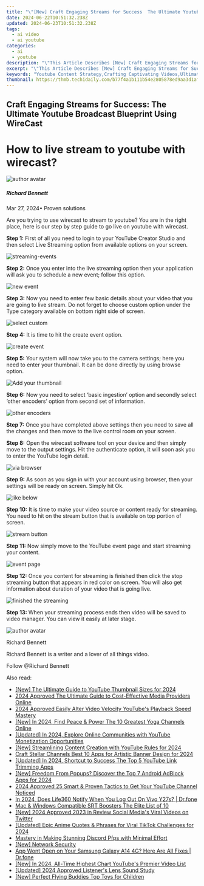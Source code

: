```yaml
---
title: "\"[New] Craft Engaging Streams for Success  The Ultimate Youtube Broadcast Blueprint Using WireCast for 2024\""
date: 2024-06-22T10:51:32.238Z
updated: 2024-06-23T10:51:32.238Z
tags:
  - ai video
  - ai youtube
categories:
  - ai
  - youtube
description: "\"This Article Describes [New] Craft Engaging Streams for Success: The Ultimate Youtube Broadcast Blueprint Using WireCast for 2024\""
excerpt: "\"This Article Describes [New] Craft Engaging Streams for Success: The Ultimate Youtube Broadcast Blueprint Using WireCast for 2024\""
keywords: "Youtube Content Strategy,Crafting Captivating Videos,Ultimate Broadcast Guide,Engaging Stream Tips,Wirecast Production Blueprint,Successful Video Broadcasts,Youtube Stream Management"
thumbnail: https://thmb.techidaily.com/b77f4a1b111b54e2805878ed9aa3d1afc9409a9f5cc36ff257194dcf6821d1ac.jpg
---
```


## Craft Engaging Streams for Success: The Ultimate Youtube Broadcast Blueprint Using WireCast

# How to live stream to youtube with wirecast?

![author avatar](https://images.wondershare.com/filmora/article-images/richard-bennett.jpg)

##### Richard Bennett

 Mar 27, 2024• Proven solutions

 Are you trying to use wirecast to stream to youtube? You are in the right place, here is our step by step guide to go live on youtube with wirecast.

**Step 1:** First of all you need to login to your YouTube Creator Studio and then select Live Streaming option from available options on your screen.

![streaming-events](https://images.wondershare.com/filmora/article-images/streaming-events.jpg)

**Step 2:** Once you enter into the live streaming option then your application will ask you to schedule a new event; follow this option.

![new event](https://images.wondershare.com/filmora/article-images/new-event.jpg)

**Step 3:** Now you need to enter few basic details about your video that you are going to live stream. Do not forget to choose custom option under the Type category available on bottom right side of screen.

![select custom](https://images.wondershare.com/filmora/article-images/select-custom.jpg)

**Step 4:** It is time to hit the create event option.

![create event](https://images.wondershare.com/filmora/article-images/create-event.jpg)

**Step 5:** Your system will now take you to the camera settings; here you need to enter your thumbnail. It can be done directly by using browse option.

![Add your thumbnail](https://images.wondershare.com/filmora/article-images/add-your-thumbnail.jpg)

**Step 6:** Now you need to select ‘basic ingestion’ option and secondly select ‘other encoders’ option from second set of information.

![other encoders](https://images.wondershare.com/filmora/article-images/other-encoders.jpg)

**Step 7:** Once you have completed above settings then you need to save all the changes and then move to the live control room on your screen.

**Step 8:** Open the wirecast software tool on your device and then simply move to the output settings. Hit the authenticate option, it will soon ask you to enter the YouTube login detail.

![via browser](https://images.wondershare.com/filmora/article-images/via-browser.jpg)

**Step 9:** As soon as you sign in with your account using browser, then your settings will be ready on screen. Simply hit Ok.

![like below](https://images.wondershare.com/filmora/article-images/like-below.jpg)

**Step 10:** It is time to make your video source or content ready for streaming. You need to hit on the stream button that is available on top portion of screen.

![stream button](https://images.wondershare.com/filmora/article-images/stream-button.jpg)

**Step 11:** Now simply move to the YouTube event page and start streaming your content.

![event page](https://images.wondershare.com/filmora/article-images/event-page.jpg)

**Step 12:** Once you content for streaming is finished then click the stop streaming button that appears in red color on screen. You will also get information about duration of your video that is going live.

![finished the streaming](https://images.wondershare.com/filmora/article-images/finished-the-streaming.jpg)

**Step 13:** When your streaming process ends then video will be saved to video manager. You can view it easily at later stage.

![author avatar](https://images.wondershare.com/filmora/article-images/richard-bennett.jpg)

Richard Bennett

Richard Bennett is a writer and a lover of all things video.

Follow @Richard Bennett


<ins class="adsbygoogle"
     style="display:block"
     data-ad-format="autorelaxed"
     data-ad-client="ca-pub-7571918770474297"
     data-ad-slot="1223367746"></ins>



<ins class="adsbygoogle"
     style="display:block"
     data-ad-client="ca-pub-7571918770474297"
     data-ad-slot="8358498916"
     data-ad-format="auto"
     data-full-width-responsive="true"></ins>

<span class="atpl-alsoreadstyle">Also read:</span>
<div><ul>
<li><a href="https://youtube-zero.techidaily.com/he-ultimate-guide-to-youtube-thumbnail-sizes-for-2024/"><u>[New] The Ultimate Guide to YouTube Thumbnail Sizes for 2024</u></a></li>
<li><a href="https://youtube-zero.techidaily.com/approved-the-ultimate-guide-to-cost-effective-media-providers-online/"><u>2024 Approved  The Ultimate Guide to Cost-Effective Media Providers Online</u></a></li>
<li><a href="https://youtube-zero.techidaily.com/approved-easily-alter-video-velocity-youtubes-playback-speed-mastery/"><u>2024 Approved  Easily Alter Video Velocity  YouTube's Playback Speed Mastery</u></a></li>
<li><a href="https://youtube-zero.techidaily.com/n-2024-find-peace-and-power-the-10-greatest-yoga-channels-online/"><u>[New] In 2024, Find Peace & Power  The 10 Greatest Yoga Channels Online</u></a></li>
<li><a href="https://youtube-zero.techidaily.com/ed-in-2024-explore-online-communities-with-youtube-monetization-opportunities/"><u>[Updated] In 2024, Explore Online Communities with YouTube Monetization Opportunities</u></a></li>
<li><a href="https://youtube-zero.techidaily.com/treamlining-content-creation-with-youtube-rules-for-2024/"><u>[New] Streamlining Content Creation with YouTube Rules for 2024</u></a></li>
<li><a href="https://youtube-zero.techidaily.com/-stellar-channels-best-10-apps-for-artistic-banner-design-for-2024/"><u>Craft Stellar Channels  Best 10 Apps for Artistic Banner Design for 2024</u></a></li>
<li><a href="https://youtube-zero.techidaily.com/ed-in-2024-shortcut-to-success-the-top-5-youtube-link-trimming-apps/"><u>[Updated] In 2024, Shortcut to Success  The Top 5 YouTube Link Trimming Apps</u></a></li>
<li><a href="https://youtube-zero.techidaily.com/reedom-from-popups-discover-the-top-7-android-adblock-apps-for-2024/"><u>[New] Freedom From Popups? Discover the Top 7 Android AdBlock Apps for 2024</u></a></li>
<li><a href="https://youtube-zero.techidaily.com/approved-25-smart-and-proven-tactics-to-get-your-youtube-channel-noticed/"><u>2024 Approved  25 Smart & Proven Tactics to Get Your YouTube Channel Noticed</u></a></li>
<li><a href="https://review-topics.techidaily.com/in-2024-does-life360-notify-when-you-log-out-on-vivo-y27s-drfone-by-drfone-virtual-android/"><u>In 2024, Does Life360 Notify When You Log Out On Vivo Y27s? | Dr.fone</u></a></li>
<li><a href="https://extra-hints.techidaily.com/mac-and-windows-compatible-srt-boosters-the-elite-list-of-10/"><u>Mac & Windows Compatible SRT Boosters  The Elite List of 10</u></a></li>
<li><a href="https://twitter-videos.techidaily.com/new-2024-approved-2023-in-review-social-medias-viral-videos-on-twitter/"><u>[New] 2024 Approved  2023 in Review  Social Media's Viral Videos on Twitter</u></a></li>
<li><a href="https://tiktok-video-recordings.techidaily.com/updated-epic-anime-quotes-and-phrases-for-viral-tiktok-challenges-for-2024/"><u>[Updated] Epic Anime Quotes & Phrases for Viral TikTok Challenges for 2024</u></a></li>
<li><a href="https://discord-videos.techidaily.com/mastery-in-making-stunning-discord-pfps-with-minimal-effort/"><u>Mastery in Making Stunning Discord Pfps with Minimal Effort</u></a></li>
<li><a href="https://vimeo-videos.techidaily.com/new-network-security/"><u>[New] Network Security</u></a></li>
<li><a href="https://howto.techidaily.com/app-wont-open-on-your-samsung-galaxy-a14-4g-here-are-all-fixes-drfone-by-drfone-fix-android-problems-fix-android-problems/"><u>App Wont Open on Your Samsung Galaxy A14 4G? Here Are All Fixes | Dr.fone</u></a></li>
<li><a href="https://youtube-lab.techidaily.com/n-2024-all-time-highest-chart-youtubes-premier-video-list/"><u>[New] In 2024, All-Time Highest Chart  YouTube's Premier Video List</u></a></li>
<li><a href="https://visual-screen-recording.techidaily.com/updated-2024-approved-listeners-lens-sound-study/"><u>[Updated] 2024 Approved  Listener's Lens  Sound Study</u></a></li>
<li><a href="https://extra-support.techidaily.com/new-perfect-flying-buddies-top-toys-for-children/"><u>[New] Perfect Flying Buddies  Top Toys for Children</u></a></li>
</ul></div>
